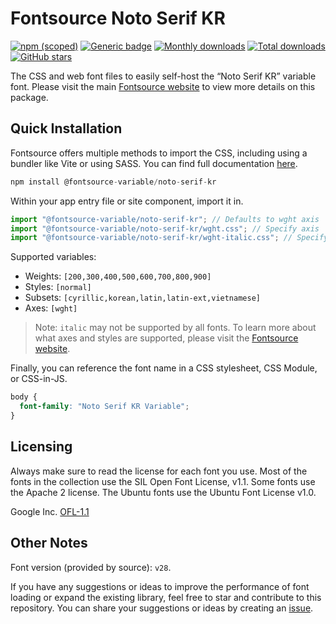 # Fontsource Noto Serif KR

[![npm (scoped)](https://img.shields.io/npm/v/@fontsource-variable/noto-serif-kr?color=brightgreen)](https://www.npmjs.com/package/@fontsource-variable/noto-serif-kr) [![Generic badge](https://img.shields.io/badge/fontsource-passing-brightgreen)](https://github.com/fontsource/fontsource) [![Monthly downloads](https://badgen.net/npm/dm/@fontsource-variable/noto-serif-kr)](https://github.com/fontsource/fontsource) [![Total downloads](https://badgen.net/npm/dt/@fontsource-variable/noto-serif-kr)](https://github.com/fontsource/fontsource) [![GitHub stars](https://img.shields.io/github/stars/fontsource/fontsource.svg?style=social&label=Star)](https://github.com/fontsource/fontsource/stargazers)

The CSS and web font files to easily self-host the “Noto Serif KR” variable font. Please visit the main [Fontsource website](https://fontsource.org/fonts/noto-serif-kr) to view more details on this package.

## Quick Installation

Fontsource offers multiple methods to import the CSS, including using a bundler like Vite or using SASS. You can find full documentation [here](https://fontsource.org/docs/getting-started/introduction).

```javascript
npm install @fontsource-variable/noto-serif-kr
```

Within your app entry file or site component, import it in.

```javascript
import "@fontsource-variable/noto-serif-kr"; // Defaults to wght axis
import "@fontsource-variable/noto-serif-kr/wght.css"; // Specify axis
import "@fontsource-variable/noto-serif-kr/wght-italic.css"; // Specify axis and style
```

Supported variables:
- Weights: `[200,300,400,500,600,700,800,900]`
- Styles: `[normal]`
- Subsets: `[cyrillic,korean,latin,latin-ext,vietnamese]`
- Axes: `[wght]`

> Note: `italic` may not be supported by all fonts. To learn more about what axes and styles are supported, please visit the [Fontsource website](https://fontsource.org/fonts/noto-serif-kr).

Finally, you can reference the font name in a CSS stylesheet, CSS Module, or CSS-in-JS.

```css
body {
  font-family: "Noto Serif KR Variable";
}
```

## Licensing
Always make sure to read the license for each font you use. Most of the fonts in the collection use the SIL Open Font License, v1.1. Some fonts use the Apache 2 license. The Ubuntu fonts use the Ubuntu Font License v1.0.

Google Inc.
[OFL-1.1](http://scripts.sil.org/OFL)

## Other Notes
Font version (provided by source): `v28`.

If you have any suggestions or ideas to improve the performance of font loading or expand the existing library, feel free to star and contribute to this repository. You can share your suggestions or ideas by creating an [issue](https://github.com/fontsource/fontsource/issues).